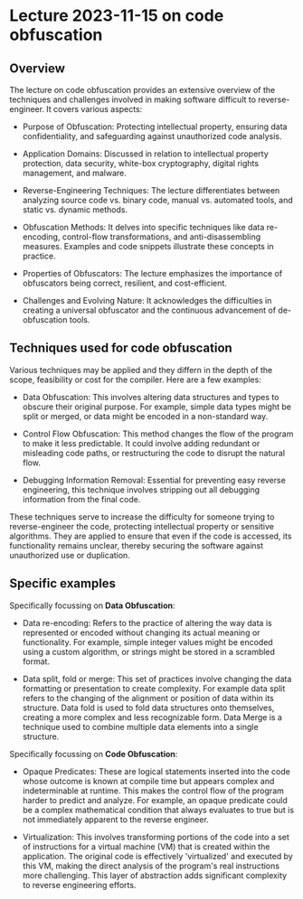 # Lecture 2023-11-15 on code obfuscation

## Overview

The lecture on code obfuscation provides an extensive overview of the techniques and challenges involved in making software difficult to reverse-engineer. It covers various aspects:

- Purpose of Obfuscation: Protecting intellectual property, ensuring data confidentiality, and safeguarding against unauthorized code analysis.

- Application Domains: Discussed in relation to intellectual property protection, data security, white-box cryptography, digital rights management, and malware.

- Reverse-Engineering Techniques: The lecture differentiates between analyzing source code vs. binary code, manual vs. automated tools, and static vs. dynamic methods.

- Obfuscation Methods: It delves into specific techniques like data re-encoding, control-flow transformations, and anti-disassembling measures. Examples and code snippets illustrate these concepts in practice.

- Properties of Obfuscators: The lecture emphasizes the importance of obfuscators being correct, resilient, and cost-efficient.

- Challenges and Evolving Nature: It acknowledges the difficulties in creating a universal obfuscator and the continuous advancement of de-obfuscation tools.

## Techniques used for code obfuscation

Various techniques may be applied and they differn in the depth of the scope, feasibility or cost for the compiler. Here are a few examples:

- Data Obfuscation: This involves altering data structures and types to obscure their original purpose. For example, simple data types might be split or merged, or data might be encoded in a non-standard way.

- Control Flow Obfuscation: This method changes the flow of the program to make it less predictable. It could involve adding redundant or misleading code paths, or restructuring the code to disrupt the natural flow.

- Debugging Information Removal: Essential for preventing easy reverse engineering, this technique involves stripping out all debugging information from the final code.

These techniques serve to increase the difficulty for someone trying to reverse-engineer the code, protecting intellectual property or sensitive algorithms. They are applied to ensure that even if the code is accessed, its functionality remains unclear, thereby securing the software against unauthorized use or duplication.

## Specific examples

Specifically focussing on **Data Obfuscation**:

- Data re-encoding: Refers to the practice of altering the way data is represented or encoded without changing its actual meaning or functionality. For example, simple integer values might be encoded using a custom algorithm, or strings might be stored in a scrambled format.

- Data split, fold or merge: This set of practices involve changing the data formatting or presentation to create complexity. For example data split refers to the changing of the alignment or position of data within its structure. Data fold is used to fold data structures onto themselves, creating a more complex and less recognizable form. Data Merge is a technique used to combine multiple data elements into a single structure.

Specifically focussing on **Code Obfuscation**:

- Opaque Predicates: These are logical statements inserted into the code whose outcome is known at compile time but appears complex and indeterminable at runtime. This makes the control flow of the program harder to predict and analyze. For example, an opaque predicate could be a complex mathematical condition that always evaluates to true but is not immediately apparent to the reverse engineer.

- Virtualization: This involves transforming portions of the code into a set of instructions for a virtual machine (VM) that is created within the application. The original code is effectively 'virtualized' and executed by this VM, making the direct analysis of the program's real instructions more challenging. This layer of abstraction adds significant complexity to reverse engineering efforts.